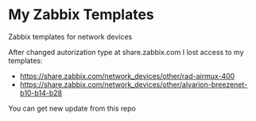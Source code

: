 # My Zabbix Templates
Zabbix templates for network devices

After changed autorization type at share.zabbix.com I lost acсess to my templates:

* https://share.zabbix.com/network_devices/other/rad-airmux-400
* https://share.zabbix.com/network_devices/other/alvarion-breezenet-b10-b14-b28

You can get new update from this repo 
